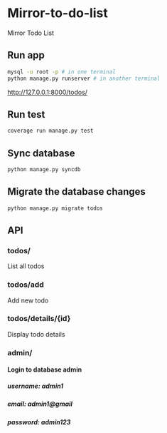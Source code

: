 # Mirror-to-do-list

Mirror Todo List

## Run app
```bash
mysql -u root -p # in one terminal
python manage.py runserver # in another terminal
```
http://127.0.0.1:8000/todos/

## Run test
```bash
coverage run manage.py test
```

## Sync database
```bash
python manage.py syncdb
```

## Migrate the database changes
```bash
python manage.py migrate todos
```

## API
### todos/
List all todos

### todos/add  
Add new todo

### todos/details/{id}
Display todo details

### admin/
#### Login to database admin
##### username: admin1
##### email: admin1@gmail
##### password: admin123
